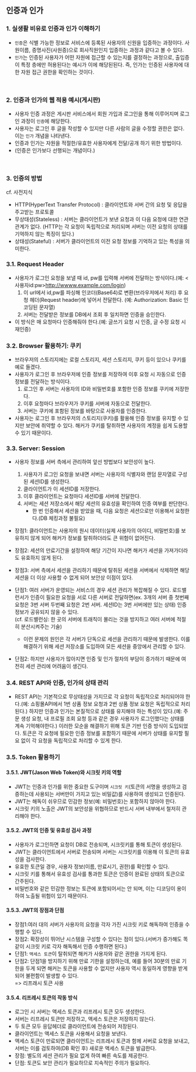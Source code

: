 ## 인증과 인가

### 1. 실생활 비유로 인증과 인가 이해하기
- `인증`은 식별 가능한 정보로 서비스에 등록된 사용자의 신원을 입증하는 과정이다. 사원이름, 증명사진(사원증)으로 회사직원인지 입증하는 과정과 같다고 볼 수 있다.
- `인가`는 인증된 사용자가 어떤 자원에 접근할 수 있는지를 결정하는 과정으로, 출입증이 특정 층에만 허용된다는 예시가 이에 해당된된다. 즉, 인가는 인증된 사용자에 대한 자원 접근 권한을 확인하는 것이다.

</br>

### 2. 인증과 인가의 웹 적용 예시(게시판)
- 사용자 인증 과정은 게시판 서비스에서 회원 가입과 로그인을 통해 이루어지며 로그인 과정이 `인증`에 해당한다.
- 사용자는 로그인 후 글을 작성할 수 있지만 다른 사람의 글을 수정할 권한은 없다. 이는 `인가` 개념을 나타낸다.
- 인증과 인가는 자원을 적절한/유효한 사용자에게 전달/공개 하기 위한 방법이다.
- (인증은 인가보다 선행되는 개념이다.)

</br>

### 3. 인증의 방법

cf. 사전지식
- HTTP(HyperText Transfer Protocol) : 클라이언트와 서버 간의 요청 및 응답을 주고받는 프로토콜
- 무상태성(Stateless) : 서버는 클라이언트가 보낸 요청과 이 다음 요청에 대한 연관관계가 없다. (HTTP는 각 요청이 독립적으로 처리되며 서버는 이전 요청의 상태를 기억하지 않는 특징이 있다.)
- 상태성(Stateful) : 서버가 클라이언트의 이전 요청 정보를 기억하고 있는 특성을 의미한다.


### 3.1. Request Header
- 사용자가 로그인 요청을 보낼 때 id, pw를 입력해 서버에 전달하는 방식이다.(예: <사용자id:pw>http://wwww.example.com/login)
  1. 이 url에서 id,pw를 파싱해 인코더(Base64)로 변환(브라우저에서 처리) 후 요청 헤더(Request header)에 넣어서 전달한다. (예: Authorization: Basic 인코딩된 문자열)
  2. 서버는 전달받은 정보를 DB에서 조회 후 일치하면 인증을 승인한다.
- 이 방식은 매 요청마다 인증해줘야 한다.(예: 글쓰기 요청 시 인증, 글 수정 요청 시 재인증)

### 3.2. Browser 활용하기: 쿠키
- 브라우저의 스토리지에는 로컬 스토리지, 세션 스토리지, 쿠키 등이 있으나 쿠키를 예로 들겠다.
- 사용자가 로그인 후 브라우저에 인증 정보를 저장하여 이후 요청 시 자동으로 인증 정보를 전달하는 방식이다.
  1. 로그인 후 서버는 사용자의 ID와 비밀번호를 포함한 인증 정보를 쿠키에 저장한다.
  2. 이후 요청마다 브라우저가 쿠키를 서버에 자동으로 전달한다.
  3. 서버는 쿠키에 포함된 정보를 바탕으로 사용자를 인증한다.
- 사용자는 로그인 후 브라우저의 스토리지(쿠키)를 활용해 인증 정보를 유지할 수 있지만 보안에 취약할 수 있다. 해커가 쿠키를 탈취하면 사용자의 계정을 쉽게 도용할 수 있기 때문이다.

### 3.3. Server: Session
- 사용자 정보를 서버 측에서 관리하여 앞선 방법보다 보안성이 높다.
  1. 사용자가 로그인 요청을 보내면 서버는 사용자의 식별자와 랜덤 문자열로 구성된 세션ID를 생성한다.
  2. 클라이언트가 이 세션ID를 저장한다.
  3. 이후 클라이언트는 요청마다 세션ID를 서버에 전달한다.
  4. 서버는 세션 저장소에서 해당 세션의 유효성을 확인하여 인증 여부를 판단한다.
      - 한 번 인증해서 세션을 받았을 때, 다음 요청은 세션으로만 이용해서 요청한다.(DB 체킹과정 불필요)

- 장점1: 클라이언트는 사용자의 원시 데이터(실제 사용자의 아이디, 비밀번호)를 보유하지 않게 되어 해커가 정보를 탈취하더라도 큰 위험이 없어진다.
- 장점2: 세션의 만료기간을 설정하여 해당 기간이 지나면 해커가 세션을 가져가더라도 유효하지 않게 된다.
- 장점3: 서버 측에서 세션을 관리하기 때문에 탈취된 세션을 서버에서 삭제하면 해당 세션을 더 이상 사용할 수 없게 되어 보안상 이점이 있다.


- 단점1: 여러 서버가 운영되는 서비스의 경우 세션 관리가 복잡해질 수 있다. 로드밸런서가 인증이 필요한 요청을 서로 다른 서버로 전달하면(ex. 3개의 서버 중 첫번째 요청은 3번 서버 두번째 요청은 2번 서버. 세션ID는 3번 서버에만 있는 상태) 인증 정보가 공유되지 않을 수 있다.
</br>(cf. 로드밸런싱: 한 곳의 서버에 트래칙이 몰리는 것을 방지하고 여러 서버에 적절히 분산시켜주는 기술)
  - 이런 문제의 원인은 각 서버가 단독으로 세션을 관리하기 때문에 발생한다. 이를 해결하기 위해 세션 저장소를 도입하여 모든 세션을 중앙에서 관리할 수 있다.

- 단점2: 하지만 사용자가 많아지면 인증 및 인가 절차의 부담이 증가하기 때문에 여전히 세션 관리에 어려움이 생긴다.

### 3.4. REST API와 인증, 인가의 상태 관리
- REST API는 기본적으로 무상태성을 가지므로 각 요청이 독립적으로 처리되어야 한다.(예: 쇼핑몰API에서 1번 상품 정보 요청과 2번 상품 정보 요청은 독립적으로 처리된다.) 하지만 인증과 인가는 본질적으로 상태를 유지해야 하는 특성이 있다.(예: 주문 생성 요청, 내 프로필 조회 요청 등과 같은 경우 사용자가 로그인했다는 상태를 계속 기억해야한다.) 이러한 모순을 해결하기 위해 토큰 기반 인증 방식이 도입되었다. 토큰은 각 요청에 필요한 인증 정보를 포함하기 때문에 서버가 상태를 유지할 필요 없이 각 요청을 독립적으로 처리할 수 있게 한다.


### 3.5. Token 활용하기
#### 3.5.1. JWT(Jason Web Token)와 시크릿 키의 역할
- JWT는 인증과 인가를 위한 중요한 도구이며 `시크릿 키`(토큰의 서명을 생성하고 검증하는데 사용되는 서버만이 가지고 있는 비밀값)를 사용하여 생성되고 인증된다.
- JWT는 해독이 쉬우므로 민감한 정보(예: 비밀번호)는 포함하지 않아야 한다.
- 시크릿 키의 노출은 JWT의 보안성을 위협하므로 반드시 서버 내부에서 철저히 관리해야 한다.

#### 3.5.2. ️JWT의 인증 및 유효성 검사 과정
- 사용자가 로그인하면 요청이 DB로 전송되며, 시크릿키를 통해 토큰이 생성된다.
- JWT는 클라이언트에서 서버로 전송되며 서버는 시크릿키를 이용해 이 토큰의 유효성을 검사한다.
- 유효한 토큰일 경우, 사용자 정보(이름, 만료시기, 권한)를 확인할 수 있다.
- 시크릿 키를 통해서 유효성 검사를 통과한 토큰은 인증이 완료된 상태의 토큰으로 간주된다.
- 비밀번호와 같은 민감한 정보는 토큰에 포함되어서는 안 되며, 이는 디코딩이 용이하여 노출될 위험이 있기 때문이다.

#### 3.5.3. JWT의 장점과 단점
- 장점1:여러 대의 서버가 사용자의 요청을 각자 가진 시크릿 키로 해독하여 인증을 수행할 수 있다.
- 장점2: 확장성이 뛰어난 시스템을 구성할 수 있다는 점이 있다.(서버가 증가해도 똑같이 시크릿 키로 각자 해독해서 인증 수행하면 된다.)
- 단점1: `액세스 토큰`이 탈취되면 해커가 사용자와 같은 권한을 가지게 된다.
- 단점2: 단점1을 방지하기 위해 만료 기한을 설정하는데, 예를 들어 30분의 만료 기한을 두게 되면 해커는 토큰을 사용할 수 없지만 사용자 역시 동일하게 영향을 받게 되어 불편함이 발생할 수 있다.
</br>=> 리프래시 토큰 사용

#### 3.5.4. 리프레시 토큰의 작동 방식
- 로그인 시 서버는 액세스 토큰과 리프레시 토큰 모두 생성한다.
- 서버는 리프레시 토큰만 저장하고, 액세스 토큰은 저장하지 않는다.
- 두 토큰 모두 응답헤더로 클라이언트에 전송되어 저장된다.
- 클라이언트는 액세스 토큰을 사용해서 요청을 보낸다.
- 액세스 토큰이 만료되면 클라이언트는 리프레시 토큰과 함께 서버로 요청을 보내고, 서버는 이를 검토하여(DB 확인 후) 새로운 액세스 토큰을 발급한다.
- 장점: 별도의 세션 관리가 필요 없게 하여 빠른 속도를 제공한다.
- 단점: 토큰도 보안 관리가 필요하므로 지속적인 주의가 필요하다.

